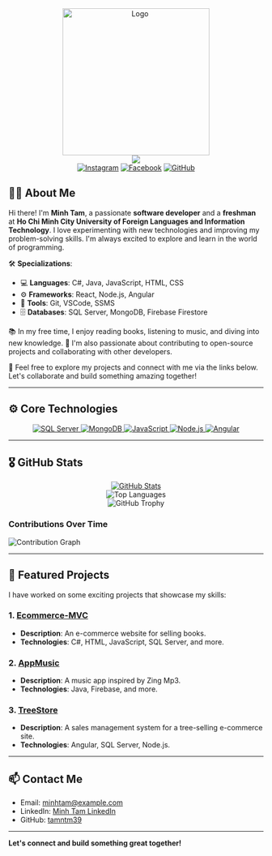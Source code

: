 <div align="center">
    <a href="[https://github.com/YousefIbrahimismail](https://scontent.fsgn5-14.fna.fbcdn.net/v/t39.30808-6/428616633_122093362610226440_5800837181824360350_n.jpg?_nc_cat=101&ccb=1-7&_nc_sid=a5f93a&_nc_ohc=dIiSYLmr4ngQ7kNvgEW81EW&_nc_zt=23&_nc_ht=scontent.fsgn5-14.fna&_nc_gid=AaFIAkpn36B41Az49CNNf8U&oh=00_AYBn-caaFR4WeTxjssBGbuZH3Yi4WvFOiszJGl1New2_IQ&oe=671DD721)" target="_blank">
        <img src="https://github.com/user-attachments/assets/af7ac8ac-26ed-476a-b995-2402e1ce3580" 
        alt="Logo" width="290" height="290">
    </a>
</div>

<div align="center">
    <img src="https://readme-typing-svg.demolab.com?font=Fira+Code&size=22&duration=4000&pause=5000&background=FFFFFF00&center=true&vCenter=true&multiline=true&width=435&lines=Hello!+I'm+Minh+Tam+%3C3">
</div>


<div align="center">
    <a href="https://www.instagram.com/amiel_39/"><img alt="Instagram" src="https://img.shields.io/badge/Instagram-ff69b4?style=for-the-badge&logo=instagram&logoColor=white"></a>
    <a href="https://www.facebook.com/profile.php?id=61556793200820"><img alt="Facebook" src="https://img.shields.io/badge/Facebook-1877F2?style=for-the-badge&logo=facebook&logoColor=white"></a>
    <a href="https://github.com/tamntm39"><img alt="GitHub" src="https://img.shields.io/badge/GitHub-000000?style=for-the-badge&logo=github&logoColor=white"></a>
</div>

## 👨‍💻 About Me

Hi there! I'm **Minh Tam**, a passionate **software developer** and a **freshman** at **Ho Chi Minh City University of Foreign Languages and Information Technology**. I love experimenting with new technologies and improving my problem-solving skills. I'm always excited to explore and learn in the world of programming.

🛠 **Specializations**:
- 💻 **Languages**: C#, Java, JavaScript, HTML, CSS
- ⚙️ **Frameworks**: React, Node.js, Angular
- 🔧 **Tools**: Git, VSCode, SSMS
- 🗄 **Databases**: SQL Server, MongoDB, Firebase Firestore

📚 In my free time, I enjoy reading books, listening to music, and diving into new knowledge. 🌱 I'm also passionate about contributing to open-source projects and collaborating with other developers.

💬 Feel free to explore my projects and connect with me via the links below. Let's collaborate and build something amazing together!

---

## ⚙️ Core Technologies

<div align="center">
    <a href="https://docs.microsoft.com/en-us/sql/sql-server/?view=sql-server-ver15" target="_blank">
        <img alt="SQL Server" src="https://img.shields.io/badge/SQL%20Server-CC2927?style=for-the-badge&logo=microsoftsqlserver&logoColor=white">
    </a>
    <a href="https://www.mongodb.com/" target="_blank">
        <img alt="MongoDB" src="https://img.shields.io/badge/MongoDB-47A248?style=for-the-badge&logo=mongodb&logoColor=white">
    </a>
    <a href="https://developer.mozilla.org/en-US/docs/Web/JavaScript" target="_blank">
        <img alt="JavaScript" src="https://img.shields.io/badge/JavaScript-F7DF1E?style=for-the-badge&logo=javascript&logoColor=black">
    </a>
    <a href="https://nodejs.org/en/" target="_blank">
        <img alt="Node.js" src="https://img.shields.io/badge/Node.js-8CC84B?style=for-the-badge&logo=node.js&logoColor=white">
    </a>
    <a href="https://angular.io/" target="_blank">
        <img alt="Angular" src="https://img.shields.io/badge/Angular-DD0031?style=for-the-badge&logo=angular&logoColor=white">
    </a>
</div>

---

## 🎖️ GitHub Stats

<div align="center">
    <a href="https://github.com/tamntm39">
        <img src="https://github-readme-stats.vercel.app/api?username=tamntm39&show_icons=true&theme=radical" alt="GitHub Stats" />
    </a>
    <br>
    <img src="https://github-readme-stats.vercel.app/api/top-langs/?username=tamntm39&layout=compact&theme=radical" alt="Top Languages" />
    <br>
    <img src="https://github-profile-trophy.vercel.app/?username=tamntm39&theme=algolia" alt="GitHub Trophy" />
</div>

### Contributions Over Time

![Contribution Graph](https://github-readme-stats.vercel.app/api/wakatime?username=tamntm39&layout=compact&theme=radical)

---

## 📂 Featured Projects

I have worked on some exciting projects that showcase my skills:

### 1. [Ecommerce-MVC](https://github.com/tamntm39/Ecommerce-MVC)
   - **Description**: An e-commerce website for selling books.
   - **Technologies**: C#, HTML, JavaScript, SQL Server, and more.

### 2. [AppMusic](https://github.com/tamntm39/AppMusic)
   - **Description**: A music app inspired by Zing Mp3.
   - **Technologies**: Java, Firebase, and more.

### 3. [TreeStore](https://github.com/tamntm39/TreeStore)
   - **Description**: A sales management system for a tree-selling e-commerce site.
   - **Technologies**: Angular, SQL Server, Node.js.

---

## 📫 Contact Me

- Email: [minhtam@example.com](mailto:minhtam@example.com)
- LinkedIn: [Minh Tam LinkedIn](https://linkedin.com/in/minhtam)
- GitHub: [tamntm39](https://github.com/tamntm39)

---

**Let's connect and build something great together!**

